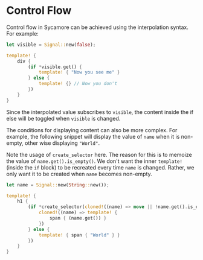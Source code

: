 # Control Flow

Control flow in Sycamore can be achieved using the interpolation syntax. For example:

```rust
let visible = Signal::new(false);

template! {
    div {
        (if *visible.get() {
            template! { "Now you see me" }
        } else {
            template! {} // Now you don't
        })
    }
}
```

Since the interpolated value subscribes to `visible`, the content inside the if else will be toggled when `visible` is changed.

The conditions for displaying content can also be more complex. For example, the following snippet will display the value of `name` when it is non-empty, other wise displaying `"World"`.

Note the usage of `create_selector` here. The reason for this is to memoize the value of `name.get().is_empty()`. We don't want the inner `template!` (inside the `if` block) to be recreated every time `name` is changed. Rather, we only want it to be created when `name` becomes non-empty.

```rust
let name = Signal::new(String::new());

template! {
    h1 {
        (if *create_selector(cloned!((name) => move || !name.get().is_empty())).get() {
            cloned!((name) => template! {
                span { (name.get()) }
            })
        } else {
            template! { span { "World" } }
        })
    }
}
```
